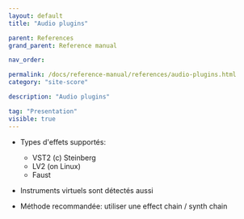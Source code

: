 ```yaml
---
layout: default
title: "Audio plugins"

parent: References
grand_parent: Reference manual

nav_order:

permalink: /docs/reference-manual/references/audio-plugins.html
category: "site-score"

description: "Audio plugins"

tag: "Presentation"
visible: true
---
```



- Types d'effets supportés:
  - VST2 (c) Steinberg
  - LV2 (on Linux)
  - Faust

- Instruments virtuels sont détectés aussi

- Méthode recommandée: utiliser une effect chain / synth chain